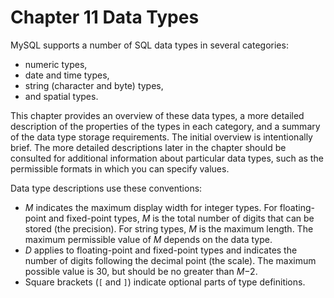 # Chapter 11 Data Types

MySQL supports a number of SQL data types in several categories: 
* numeric types, 
* date and time types, 
* string (character and byte) types, 
* and spatial types. 

This chapter provides an overview of these data types, a more detailed description of the properties of the types in each category, and a summary of the data type storage requirements. The initial overview is intentionally brief. The more detailed descriptions later in the chapter should be consulted for additional information about particular data types, such as the permissible formats in which you can specify values.

 Data type descriptions use these conventions:

-    *M* indicates the maximum display width for integer types. For floating-point and fixed-point types, *M* is the total number of digits that can be stored (the precision). For string types, *M* is the maximum length. The maximum permissible value of *M* depends on the data type.
-    *D* applies to floating-point and fixed-point types and indicates the number of digits following the decimal point (the scale). The maximum possible value is 30, but should be no greater than *M*−2.
-    Square brackets (`[` and `]`) indicate optional parts of type definitions.